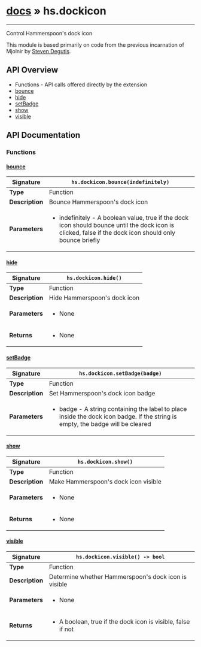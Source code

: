 # [docs](index.md) » hs.dockicon
---

Control Hammerspoon's dock icon

This module is based primarily on code from the previous incarnation of Mjolnir by [Steven Degutis](https://github.com/sdegutis/).

## API Overview
* Functions - API calls offered directly by the extension
 * [bounce](#bounce)
 * [hide](#hide)
 * [setBadge](#setbadge)
 * [show](#show)
 * [visible](#visible)

## API Documentation

### Functions

#### [bounce](#bounce)
| <span style="font-align: left;">**Signature**</span> | <span style="font-align: left;">`hs.dockicon.bounce(indefinitely)` </span>                                                |
| -----------------------------------------------------|---------------------------------------------------------------------------------------------------------|
| **Type**                                             | Function                                                                                         |
| **Description**                                      | Bounce Hammerspoon's dock icon                                                                                         |
| **Parameters**                                       | <ul><li>indefinitely - A boolean value, true if the dock icon should bounce until the dock icon is clicked, false if the dock icon should only bounce briefly</li></ul> |

#### [hide](#hide)
| <span style="font-align: left;">**Signature**</span> | <span style="font-align: left;">`hs.dockicon.hide()` </span>                                                |
| -----------------------------------------------------|---------------------------------------------------------------------------------------------------------|
| **Type**                                             | Function                                                                                         |
| **Description**                                      | Hide Hammerspoon's dock icon                                                                                         |
| **Parameters**                                       | <ul><li>None</li></ul> |
| **Returns**                                          | <ul><li>None</li></ul>          |

#### [setBadge](#setbadge)
| <span style="font-align: left;">**Signature**</span> | <span style="font-align: left;">`hs.dockicon.setBadge(badge)` </span>                                                |
| -----------------------------------------------------|---------------------------------------------------------------------------------------------------------|
| **Type**                                             | Function                                                                                         |
| **Description**                                      | Set Hammerspoon's dock icon badge                                                                                         |
| **Parameters**                                       | <ul><li>badge - A string containing the label to place inside the dock icon badge. If the string is empty, the badge will be cleared</li></ul> |

#### [show](#show)
| <span style="font-align: left;">**Signature**</span> | <span style="font-align: left;">`hs.dockicon.show()` </span>                                                |
| -----------------------------------------------------|---------------------------------------------------------------------------------------------------------|
| **Type**                                             | Function                                                                                         |
| **Description**                                      | Make Hammerspoon's dock icon visible                                                                                         |
| **Parameters**                                       | <ul><li>None</li></ul> |
| **Returns**                                          | <ul><li>None</li></ul>          |

#### [visible](#visible)
| <span style="font-align: left;">**Signature**</span> | <span style="font-align: left;">`hs.dockicon.visible() -> bool` </span>                                                |
| -----------------------------------------------------|---------------------------------------------------------------------------------------------------------|
| **Type**                                             | Function                                                                                         |
| **Description**                                      | Determine whether Hammerspoon's dock icon is visible                                                                                         |
| **Parameters**                                       | <ul><li>None</li></ul> |
| **Returns**                                          | <ul><li>A boolean, true if the dock icon is visible, false if not</li></ul>          |


